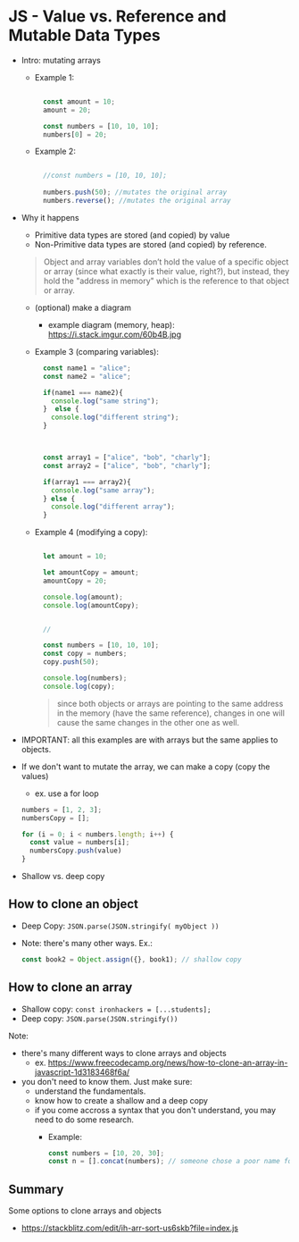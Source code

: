 
# JS - Value vs. Reference and Mutable Data Types




- Intro: mutating arrays

  - Example 1:

    ```javascript

      const amount = 10;
      amount = 20;

      const numbers = [10, 10, 10];
      numbers[0] = 20;

    ``` 




  - Example 2:

    ```javascript

      //const numbers = [10, 10, 10];
      
      numbers.push(50); //mutates the original array
      numbers.reverse(); //mutates the original array

    ``` 




- Why it happens

  - Primitive data types are stored (and copied) by value
  - Non-Primitive data types are stored (and copied) by reference.


  > Object and array variables don’t hold the value of a specific object or array (since what exactly is their value, right?), but instead, they hold the "address in memory" which is the reference to that object or array. 


  - (optional) make a diagram
    - example diagram (memory, heap): https://i.stack.imgur.com/60b4B.jpg



  - Example 3 (comparing variables):

    ```javascript
      const name1 = "alice";
      const name2 = "alice";

      if(name1 === name2){
        console.log("same string");
      }  else {
        console.log("different string");
      }



      const array1 = ["alice", "bob", "charly"];
      const array2 = ["alice", "bob", "charly"];

      if(array1 === array2){
        console.log("same array");
      } else {
        console.log("different array");
      }

    ``` 



  - Example 4 (modifying a copy):

    ```javascript

      let amount = 10;

      let amountCopy = amount;
      amountCopy = 20;

      console.log(amount);
      console.log(amountCopy);


      //

      const numbers = [10, 10, 10];
      const copy = numbers;
      copy.push(50);

      console.log(numbers);
      console.log(copy);

    ``` 


    > since both objects or arrays are pointing to the same address in the memory (have the same reference), changes in one will cause the same changes in the other one as well.





-  IMPORTANT: all this examples are with arrays but the same applies to objects.


  

- If we don't want to mutate the array, we can make a copy (copy the values)
  - ex. use a for loop

  ```js
  numbers = [1, 2, 3];
  numbersCopy = [];

  for (i = 0; i < numbers.length; i++) {
    const value = numbers[i];
    numbersCopy.push(value)
  }
  ```


- Shallow vs. deep copy



## How to clone an object

  - Deep Copy: `JSON.parse(JSON.stringify( myObject ))`

  - Note: there's many other ways. Ex.:
    ```javascript
    const book2 = Object.assign({}, book1); // shallow copy
    ```




## How to clone an array
- Shallow copy: `const ironhackers = [...students];`
- Deep copy: `JSON.parse(JSON.stringify())`


Note: 
- there's many different ways to clone arrays and objects
  - ex. https://www.freecodecamp.org/news/how-to-clone-an-array-in-javascript-1d3183468f6a/
- you don't need to know them. Just make sure:
  - understand the fundamentals.
  - know how to create a shallow and a deep copy
  - if you come accross a syntax that you don't understand, you may need to do some research.
    - Example:

      ```javascript
      const numbers = [10, 20, 30];
      const n = [].concat(numbers); // someone chose a poor name for the variable, we need to find out what this line does.
      ``` 




## Summary

Some options to clone arrays and objects
  - https://stackblitz.com/edit/ih-arr-sort-us6skb?file=index.js



